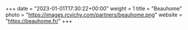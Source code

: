 +++
date = "2023-01-01T17:30:22+00:00"
weight = 1
title = "Beauhome"
photo = "https://images.rcvichy.com/partners/beauhome.png"
website = "https://beauhome.fr/"
+++